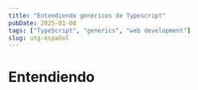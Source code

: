 ```yaml
---
title: "Entendiendo genéricos de Typescript"
pubDate: 2025-01-08
tags: ["TypeScript", "generics", "web development"]
slug: utg-español
---
```


# Entendiendo
